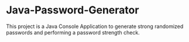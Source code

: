 # Java-Password-Generator
This project is a Java Console Application to generate strong randomized passwords and performing a password strength check.
